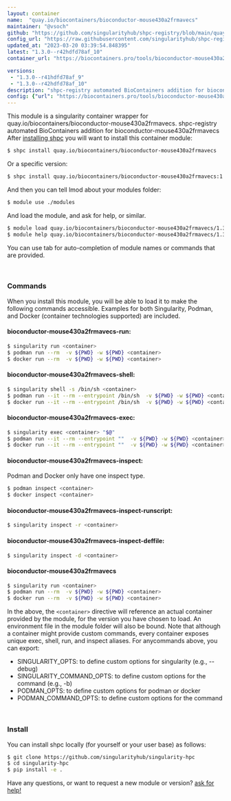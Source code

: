 ```yaml
---
layout: container
name:  "quay.io/biocontainers/bioconductor-mouse430a2frmavecs"
maintainer: "@vsoch"
github: "https://github.com/singularityhub/shpc-registry/blob/main/quay.io/biocontainers/bioconductor-mouse430a2frmavecs/container.yaml"
config_url: "https://raw.githubusercontent.com/singularityhub/shpc-registry/main/quay.io/biocontainers/bioconductor-mouse430a2frmavecs/container.yaml"
updated_at: "2023-03-20 03:39:54.848395"
latest: "1.3.0--r42hdfd78af_10"
container_url: "https://biocontainers.pro/tools/bioconductor-mouse430a2frmavecs"

versions:
 - "1.3.0--r41hdfd78af_9"
 - "1.3.0--r42hdfd78af_10"
description: "shpc-registry automated BioContainers addition for bioconductor-mouse430a2frmavecs"
config: {"url": "https://biocontainers.pro/tools/bioconductor-mouse430a2frmavecs", "maintainer": "@vsoch", "description": "shpc-registry automated BioContainers addition for bioconductor-mouse430a2frmavecs", "latest": {"1.3.0--r42hdfd78af_10": "sha256:5e227e12c69a3bcdfa324f543255cdde915bfc869d3370fbc735310564429e2d"}, "tags": {"1.3.0--r41hdfd78af_9": "sha256:a073efa16dd7914098f72c37778646f5a073e418b869ac24d9496f7f3f693813", "1.3.0--r42hdfd78af_10": "sha256:5e227e12c69a3bcdfa324f543255cdde915bfc869d3370fbc735310564429e2d"}, "docker": "quay.io/biocontainers/bioconductor-mouse430a2frmavecs"}
---
```


This module is a singularity container wrapper for quay.io/biocontainers/bioconductor-mouse430a2frmavecs.
shpc-registry automated BioContainers addition for bioconductor-mouse430a2frmavecs
After [installing shpc](#install) you will want to install this container module:


```bash
$ shpc install quay.io/biocontainers/bioconductor-mouse430a2frmavecs
```

Or a specific version:

```bash
$ shpc install quay.io/biocontainers/bioconductor-mouse430a2frmavecs:1.3.0--r42hdfd78af_10
```

And then you can tell lmod about your modules folder:

```bash
$ module use ./modules
```

And load the module, and ask for help, or similar.

```bash
$ module load quay.io/biocontainers/bioconductor-mouse430a2frmavecs/1.3.0--r42hdfd78af_10
$ module help quay.io/biocontainers/bioconductor-mouse430a2frmavecs/1.3.0--r42hdfd78af_10
```

You can use tab for auto-completion of module names or commands that are provided.

<br>

### Commands

When you install this module, you will be able to load it to make the following commands accessible.
Examples for both Singularity, Podman, and Docker (container technologies supported) are included.

#### bioconductor-mouse430a2frmavecs-run:

```bash
$ singularity run <container>
$ podman run --rm  -v ${PWD} -w ${PWD} <container>
$ docker run --rm  -v ${PWD} -w ${PWD} <container>
```

#### bioconductor-mouse430a2frmavecs-shell:

```bash
$ singularity shell -s /bin/sh <container>
$ podman run --it --rm --entrypoint /bin/sh  -v ${PWD} -w ${PWD} <container>
$ docker run --it --rm --entrypoint /bin/sh  -v ${PWD} -w ${PWD} <container>
```

#### bioconductor-mouse430a2frmavecs-exec:

```bash
$ singularity exec <container> "$@"
$ podman run --it --rm --entrypoint ""  -v ${PWD} -w ${PWD} <container> "$@"
$ docker run --it --rm --entrypoint ""  -v ${PWD} -w ${PWD} <container> "$@"
```

#### bioconductor-mouse430a2frmavecs-inspect:

Podman and Docker only have one inspect type.

```bash
$ podman inspect <container>
$ docker inspect <container>
```

#### bioconductor-mouse430a2frmavecs-inspect-runscript:

```bash
$ singularity inspect -r <container>
```

#### bioconductor-mouse430a2frmavecs-inspect-deffile:

```bash
$ singularity inspect -d <container>
```



#### bioconductor-mouse430a2frmavecs

```bash
$ singularity run <container>
$ podman run --rm  -v ${PWD} -w ${PWD} <container>
$ docker run --rm  -v ${PWD} -w ${PWD} <container>
```


In the above, the `<container>` directive will reference an actual container provided
by the module, for the version you have chosen to load. An environment file in the
module folder will also be bound. Note that although a container
might provide custom commands, every container exposes unique exec, shell, run, and
inspect aliases. For anycommands above, you can export:

 - SINGULARITY_OPTS: to define custom options for singularity (e.g., --debug)
 - SINGULARITY_COMMAND_OPTS: to define custom options for the command (e.g., -b)
 - PODMAN_OPTS: to define custom options for podman or docker
 - PODMAN_COMMAND_OPTS: to define custom options for the command

<br>

### Install

You can install shpc locally (for yourself or your user base) as follows:

```bash
$ git clone https://github.com/singularityhub/singularity-hpc
$ cd singularity-hpc
$ pip install -e .
```

Have any questions, or want to request a new module or version? [ask for help!](https://github.com/singularityhub/singularity-hpc/issues)